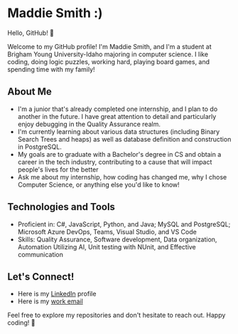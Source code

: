 # Maddie Smith :)

Hello, GitHub! 👋

 Welcome to my GitHub profile!
I'm Maddie Smith, and I'm a student at Brigham Young University-Idaho majoring in computer science. I like coding, doing logic puzzles, working hard, playing board games, and spending time with my family!

## About Me

- I'm a junior that's already completed one internship, and I plan to do another in the future. I have great attention to detail and particularly enjoy debugging in the Quality Assurance realm.
- I'm currently learning about various data structures (including Binary Search Trees and heaps) as well as database definition and construction in PostgreSQL.
- My goals are to graduate with a Bachelor's degree in CS and obtain a career in the tech industry, contributing to a cause that will impact people's lives for the better
- Ask me about my internship, how coding has changed me, why I chose Computer Science, or anything else you'd like to know!

## Technologies and Tools

- Proficient in: C#, JavaScript, Python, and Java; MySQL and PostgreSQL; Microsoft Azure DevOps, Teams, Visual Studio, and VS Code
- Skills: Quality Assurance, Software development, Data organization, Automation Utilizing AI, Unit testing with NUnit, and Effective communication

## Let's Connect!

- Here is my [LinkedIn](https://www.linkedin.com/in/maddie-smith-50898a331/) profile
- Here is my [work email](maddielynnsworks@gmail.com)

Feel free to explore my repositories and don't hesitate to reach out. Happy coding! 🚀
